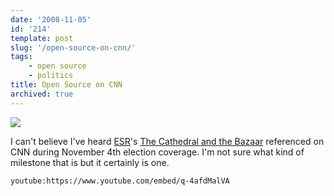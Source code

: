 ```yaml
---
date: '2008-11-05'
id: '214'
template: post
slug: '/open-source-on-cnn/'
tags:
    - open source
    - politics
title: Open Source on CNN
archived: true
---
```


[![](//ws-na.amazon-adsystem.com/widgets/q?_encoding=UTF8&ASIN=0596001088&Format=_SL160_&ID=AsinImage&MarketPlace=US&ServiceVersion=20070822&WS=1&tag=thedocwha-20)](https://www.amazon.com/gp/product/0596001088/ref=as_li_ss_il?ie=UTF8&sa-no-redirect=1&linkCode=li2&tag=thedocwha-20&linkId=43906e9b8313a17b3646498f5973a650)<img src="https://ir-na.amazon-adsystem.com/e/ir?t=thedocwha-20&amp;l=li2&amp;o=1&amp;a=0596001088" width="1" height="1" />

I can't believe I've heard [ESR](http://www.catb.org/~esr/)'s
[The Cathedral and the Bazaar](http://en.wikipedia.org/wiki/The_Cathedral_and_the_Bazaar)
referenced on CNN during November 4th election coverage. I'm not sure what
kind of milestone that is but it certainly is one.

`youtube:https://www.youtube.com/embed/q-4afdMalVA`
